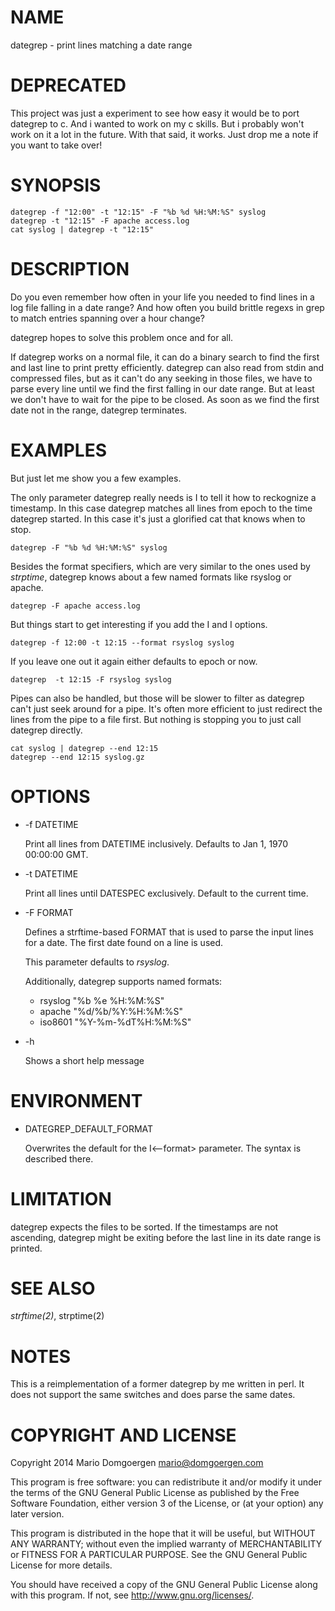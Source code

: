 # NAME

dategrep - print lines matching a date range

# DEPRECATED

This project was just a experiment to see how easy it would be to port dategrep to c. And i wanted to work on my c skills. But i probably won't work on it a lot in the future. With that said, it works. Just drop me a note if you want to take over!

# SYNOPSIS

    dategrep -f "12:00" -t "12:15" -F "%b %d %H:%M:%S" syslog
    dategrep -t "12:15" -F apache access.log
    cat syslog | dategrep -t "12:15"

# DESCRIPTION

Do you even remember how often in your life you needed to find lines in a log
file falling in a date range? And how often you build brittle regexs in grep to
match entries spanning over a hour change?

dategrep hopes to solve this problem once and for all.

If dategrep works on a normal file, it can do a binary search to find the first
and last line to print pretty efficiently. dategrep can also read from stdin
and compressed files, but as it can't do any seeking in those files, we have to
parse every line until we find the first falling in our date range. But at
least we don't have to wait for the pipe to be closed. As soon as we find the
first date not in the range, dategrep terminates.

# EXAMPLES

But just let me show you a few examples.

The only parameter dategrep really needs is I<format> to tell it how to
reckognize a timestamp. In this case dategrep matches all lines from epoch to
the time dategrep started. In this case it's just a glorified cat that knows
when to stop.

    dategrep -F "%b %d %H:%M:%S" syslog

Besides the format specifiers, which are very similar to the ones used
by _strptime_, dategrep knows about a few named formats like rsyslog
or apache.

    dategrep -F apache access.log

But things start to get interesting if you add the I<start> and I<end> options.

    dategrep -f 12:00 -t 12:15 --format rsyslog syslog

If you leave one out it again either defaults to epoch or now.

    dategrep  -t 12:15 -F rsyslog syslog

Pipes can also be handled, but those will be slower to filter as dategrep can't
just seek around for a pipe.  It's often more efficient to just redirect the
lines from the pipe to a file first. But nothing is stopping you to just call
dategrep directly.

    cat syslog | dategrep --end 12:15
    dategrep --end 12:15 syslog.gz

# OPTIONS

* -f DATETIME

  Print all lines from DATETIME inclusively. Defaults to Jan 1, 1970 00:00:00
  GMT.

* -t DATETIME

  Print all lines until DATESPEC exclusively. Default to the current time.

* -F FORMAT

  Defines a strftime-based FORMAT that is used to parse the input
  lines for a date. The first date found on a line is used.

  This parameter defaults to _rsyslog_.

  Additionally, dategrep supports named formats:

  * rsyslog "%b %e %H:%M:%S"
  * apache "%d/%b/%Y:%H:%M:%S"
  * iso8601 "%Y-%m-%dT%H:%M:%S"

* -h

  Shows a short help message

# ENVIRONMENT

* DATEGREP\_DEFAULT\_FORMAT

  Overwrites the default for the I<--format> parameter. The syntax is described there.

# LIMITATION

dategrep expects the files to be sorted. If the timestamps are not
ascending, dategrep might be exiting before the last line in its date
range is printed.

# SEE ALSO

_strftime(2)_, strptime(2)

# NOTES

This is a reimplementation of a former dategrep by me written in perl. It does
not support the same switches and does parse the same dates.

# COPYRIGHT AND LICENSE

Copyright 2014 Mario Domgoergen <mario@domgoergen.com>

This program is free software: you can redistribute it and/or modify
it under the terms of the GNU General Public License as published by
the Free Software Foundation, either version 3 of the License, or
(at your option) any later version.

This program is distributed in the hope that it will be useful,
but WITHOUT ANY WARRANTY; without even the implied warranty of
MERCHANTABILITY or FITNESS FOR A PARTICULAR PURPOSE.  See the
GNU General Public License for more details.

You should have received a copy of the GNU General Public License
along with this program.  If not, see <http://www.gnu.org/licenses/>.
